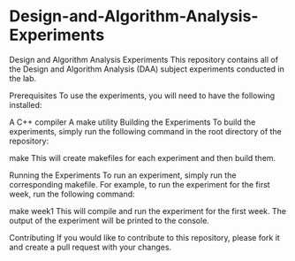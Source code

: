 # Design-and-Algorithm-Analysis-Experiments

Design and Algorithm Analysis Experiments
This repository contains all of the Design and Algorithm Analysis (DAA) subject experiments conducted in the lab.

Prerequisites
To use the experiments, you will need to have the following installed:

A C++ compiler
A make utility
Building the Experiments
To build the experiments, simply run the following command in the root directory of the repository:

make
This will create makefiles for each experiment and then build them.

Running the Experiments
To run an experiment, simply run the corresponding makefile. For example, to run the experiment for the first week, run the following command:

make week1
This will compile and run the experiment for the first week. The output of the experiment will be printed to the console.

Contributing
If you would like to contribute to this repository, please fork it and create a pull request with your changes.
